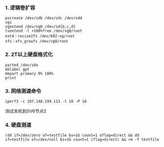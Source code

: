 ### 1. 逻辑卷扩容

```shell
pvcreate /dev/sdb /dev/sdc /dev/sdd
vgs
vgextend /dev/vg0 /dev/sd{b,c,d}
lvextend -l +100%free /dev/vg0/root
ext4：resize2fs /dev/b92-vg/root
xfs：xfs_growfs /dev/vg0/root
```



### 2. 2T以上硬盘格式化

``` shell
parted /dev/sdx
mklabel gpt
mkpart primary 0% 100%
print
```



###  3. 网络测速命令

```shell
iperf3 -c 107.148.199.113 -t 10 -P 10
```

测试本机到SV6节点2



### 4. 硬盘测速

```shell
(dd if=/dev/zero of=testfile bs=1G count=1 oflag=direct && dd if=testfile of=/dev/null bs=1G count=1 iflag=direct) && rm -f testfile
```



